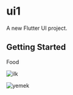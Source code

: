 # ui1

A new Flutter UI project. 

## Getting Started

Food 


![ilk](https://user-images.githubusercontent.com/101670417/165643903-e6ed44a8-a3dd-43b8-b115-f3ef27919505.png)

![yemek](https://user-images.githubusercontent.com/101670417/165644820-422d34ac-eb77-45d0-b73f-3ad7412b443e.jpg)

